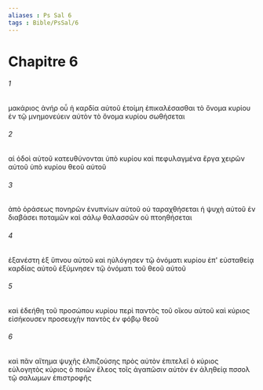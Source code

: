 ```yaml
---
aliases : Ps Sal 6
tags : Bible/PsSal/6
---
```


# Chapitre 6

###### 1
μακάριος ἀνήρ οὗ ἡ καρδία αὐτοῦ ἑτοίμη ἐπικαλέσασθαι τὸ ὄνομα κυρίου ἐν τῷ μνημονεύειν αὐτὸν τὸ ὄνομα κυρίου σωθήσεται
###### 2
αἱ ὁδοὶ αὐτοῦ κατευθύνονται ὑπὸ κυρίου καὶ πεφυλαγμένα ἔργα χειρῶν αὐτοῦ ὑπὸ κυρίου θεοῦ αὐτοῦ
###### 3
ἀπὸ ὁράσεως πονηρῶν ἐνυπνίων αὐτοῦ οὐ ταραχθήσεται ἡ ψυχὴ αὐτοῦ ἐν διαβάσει ποταμῶν καὶ σάλῳ θαλασσῶν οὐ πτοηθήσεται
###### 4
ἐξανέστη ἐξ ὕπνου αὐτοῦ καὶ ηὐλόγησεν τῷ ὀνόματι κυρίου ἐπ' εὐσταθείᾳ καρδίας αὐτοῦ ἐξύμνησεν τῷ ὀνόματι τοῦ θεοῦ αὐτοῦ
###### 5
καὶ ἐδεήθη τοῦ προσώπου κυρίου περὶ παντὸς τοῦ οἴκου αὐτοῦ καὶ κύριος εἰσήκουσεν προσευχὴν παντὸς ἐν φόβῳ θεοῦ
###### 6
καὶ πᾶν αἴτημα ψυχῆς ἐλπιζούσης πρὸς αὐτὸν ἐπιτελεῖ ὁ κύριος εὐλογητὸς κύριος ὁ ποιῶν ἔλεος τοῖς ἀγαπῶσιν αὐτὸν ἐν ἀληθείᾳ πσσολ τῷ σαλωμων ἐπιστροφῆς
